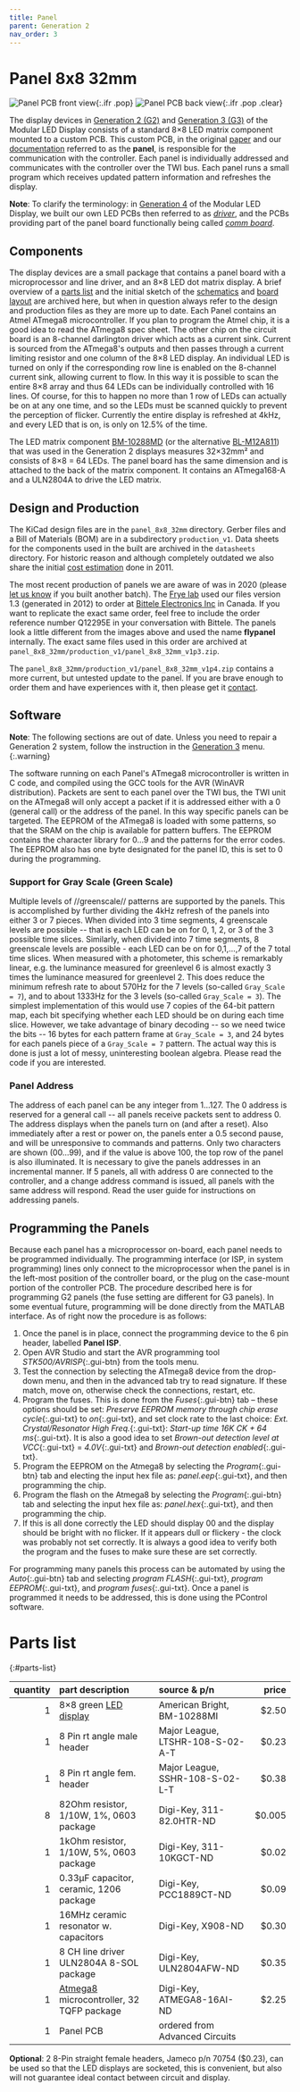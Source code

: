 ```yaml
---
title: Panel
parent: Generation 2
nav_order: 3
---
```


# Panel 8x8 32mm

![Panel PCB front view](assets/panel_8x8_32mm_front.png){:.ifr .pop}
![Panel PCB back view](assets/panel_8x8_32mm_back.png){:.ifr .pop .clear}

The display devices in [Generation 2 (G2)]({{site.baseurl}}/Generation%202/Arenas/docs/g2_system.html) and [Generation 3 (G3)]({{site.baseurl}}/Generation%203) of the Modular LED Display consists of a standard 8×8 LED matrix component mounted to a custom PCB. This custom PCB, in the original [paper](https://doi.org/10.1016/j.jneumeth.2007.07.019) and our [documentation]({{site.baseurl}}) referred to as the __panel__, is responsible for the communication with the controller. Each panel is individually addressed and communicates with the controller over the TWI bus. Each panel runs a small program which receives updated pattern information and refreshes the display.

__Note__: To clarify the terminology: in [Generation 4]({{site.baseurl}}/docs/g4_system.html) of the Modular LED Display, we built our own LED PCBs then referred to as [_driver_]({{site.baseurl}}/Generation%204/Panel/docs/driver.html), and the PCBs providing part of the panel board functionally being called [_comm board_]({{site.baseurl}}/Generation%204/Hardware/docs/comm.html).

## Components

The display devices are a small package that contains a panel board with a microprocessor and line driver, and an 8×8 LED dot matrix display. A brief overview of a [parts list](#parts-list) and the initial sketch of the [schematics](assets/panel_schematic_v2p1.pdf) and [board layout](assets/panel_pcb_v2p1.pdf) are archived here, but when in question always refer to the design and production files as they are more up to date. Each Panel contains an Atmel ATmega8 microcontroller. If you plan to program the Atmel chip, it is a good idea to read the ATmega8 spec sheet. The other chip on the circuit board is an 8-channel darlington driver which acts as a current sink. Current is sourced from the ATmega8's outputs and then passes through a current limiting resistor and one column of the 8×8 LED display. An individual LED is turned on only if the corresponding row line is enabled on the 8-channel current sink, allowing current to flow. In this way it is possible to scan the entire 8×8 array and thus 64 LEDs can be individually controlled with 16 lines. Of course, for this to happen no more than 1 row of LEDs can actually be on at any one time, and so the LEDs must be scanned quickly to prevent the perception of flicker. Currently the entire display is refreshed at 4kHz, and every LED that is on, is only on 12.5% of the time.

The LED matrix component [BM-10288MD](assets/datasheets/BM-10288MD.pdf) (or the alternative [BL-M12A811](assets/datasheets/BL-M12A881.pdf)) that was used in the Generation 2 displays measures 32×32mm² and consists of 8×8 = 64 LEDs. The panel board has the same dimension and is attached to the back of the matrix component. It contains an ATmega168-A and a ULN2804A to drive the LED matrix.

## Design and Production

The KiCad design files are in the `panel_8x8_32mm` directory. Gerber files and a Bill of Materials (BOM) are in a subdirectory `production_v1`. Data sheets for the components used in the built are archived in the `datasheets` directory. For historic reason and although completely outdated we also share the initial [cost estimation](assets/panel_8x8_32mm_costs.xls) done in 2011.

The most recent production of panels we are aware of was in 2020 (please [let us know]({{site.baseurl}}/Contact) if you built another batch). The [Frye lab](https://sites.lifesci.ucla.edu/ibp-frye/research/) used our files version 1.3 (generated in 2012) to order at [Bittele Electronics Inc](https://7pcb.com) in Canada. If you want to replicate the exact same order, feel free to include the order reference number Q12295E in your conversation with Bittele. The panels look a little different from the images above and used the name __flypanel__ internally. The exact same files used in this order are archived at `panel_8x8_32mm/production_v1/panel_8x8_32mm_v1p3.zip`.

The `panel_8x8_32mm/production_v1/panel_8x8_32mm_v1p4.zip` contains a more current, but untested update to the panel. If you are brave enough to order them and have experiences with it, then please get it [contact]({{site.baseurl}}/Contact).

## Software

__Note__: The following sections are out of date. Unless you need to repair a Generation 2 system, follow the instruction in the [Generation 3]({{site.baseurl}}/Generation%203/) menu.
{:.warning}

The software running on each Panel's ATmega8 microcontroller is written in C code, and compiled using the GCC tools for the AVR (WinAVR distribution). Packets are sent to each panel over the TWI bus, the TWI unit on the ATmega8 will only accept a packet if it is addressed either with a 0 (general call) or the address of the panel. In this way specific panels can be targeted. The EEPROM of the ATmega8 is loaded with some patterns, so that the SRAM on the chip is available for pattern buffers. The EEPROM contains the character library for 0…9 and the patterns for the error codes. The EEPROM also has one byte designated for the panel ID, this is set to 0 during the programming.

### Support for Gray Scale (Green Scale)

Multiple levels of //greenscale// patterns are supported by the panels. This is accomplished by further dividing the 4kHz refresh of the panels into either 3 or 7 pieces. When divided into 3 time segments, 4 greenscale levels are possible -- that is each LED can be on for 0, 1, 2, or 3 of the 3 possible time slices. Similarly, when divided into 7 time segments, 8 greenscale levels are possible - each LED can be on for 0,1,…,7 of the 7 total time slices. When measured with a photometer, this scheme is remarkably linear, e.g. the luminance measured for greenlevel 6 is almost exactly 3 times the luminance measured for greenlevel 2. This does reduce the minimum refresh rate to about 570Hz for the 7 levels (so-called `Gray_Scale = 7`), and to about 1333Hz for the 3 levels (so-called `Gray_Scale = 3`). The simplest implementation of this would use 7 copies of the 64-bit pattern map, each bit specifying whether each LED should be on during each time slice. However, we take advantage of binary decoding -- so we need twice the bits -- 16 bytes for each pattern frame at `Gray_Scale = 3`, and 24 bytes for each panels piece of a `Gray_Scale = 7` pattern. The actual way this is done is just a lot of messy, uninteresting boolean algebra. Please read the code if you are interested.

### Panel Address

The address of each panel can be any integer from 1…127. The 0 address is reserved for a general call -- all panels receive packets sent to address 0. The address displays when the panels turn on (and after a reset). Also immediately after a rest or power on, the panels enter a 0.5 second pause, and will be unresponsive to commands and patterns. Only two characters are shown (00…99), and if the value is above 100, the top row of the panel is also  illuminated. It is necessary to give the panels addresses in an incremental manner. If 5 panels, all with address 0 are connected to the controller, and a change address command is issued, all panels with the same address will respond. Read the user guide for instructions on addressing panels.

## Programming the Panels

Because each panel has a microprocessor on-board, each panel needs to be programmed individually. The programming interface (or ISP, in system programming) lines only connect to the microprocessor when the panel is in the left-most position of the controller board, or the plug on the case-mount portion of the controller PCB. The procedure described here is for programming G2 panels (the fuse setting are different for G3 panels). In some eventual future, programming will be done directly from the MATLAB interface. As of right now the procedure is as follows:

1. Once the panel is in place, connect the programming device to the 6 pin header, labelled __Panel ISP__.
2. Open AVR Studio and start the AVR programming tool *STK500/AVRISP*{:.gui-btn} from the tools menu.
3. Test the connection by selecting the ATmega8 device from the drop-down menu, and then in the advanced tab try to read signature. If these match, move on, otherwise check the connections, restart, etc.
4. Program the fuses. This is done from the *Fuses*{:.gui-btn} tab – these options should be set: *Preserve EEPROM memory through chip erase cycle*{:.gui-txt} to *on*{:.gui-txt}, and set clock rate to the last choice: *Ext. Crystal/Resonator High Freq.*{:.gui-txt}: *Start-up time 16K CK + 64 ms*{:.gui-txt}. It is also a good idea to set *Brown-out detection level at VCC*{:.gui-txt} = *4.0V*{:.gui-txt} and *Brown-out detection enabled*{:.gui-txt}.
5. Program the EEPROM on the Atmega8 by selecting the *Program*{:.gui-btn} tab and electing the input hex file as: *panel.eep*{:.gui-txt}, and then programming the chip.
6. Program the flash on the Atmega8 by selecting the *Program*{:.gui-btn} tab and selecting the input hex file as: *panel.hex*{:.gui-txt}, and then programming the chip.
7. If this is all done correctly the LED should display 00 and the display should be bright with no flicker. If it appears dull or flickery - the clock was probably not set correctly. It is always a good idea to verify both the program and the fuses to make sure these are set correctly.

For programming many panels this process can be automated by using the *Auto*{:.gui-btn} tab and selecting *program FLASH*{:.gui-txt}, *program EEPROM*{:.gui-txt}, and *program fuses*{:.gui-txt}. Once a panel is programmed it needs to be addressed, this is done using the PControl software.

# Parts list
{:#parts-list}

| quantity | part description               | source & p/n | price |
|---------:|:-------------------------------|:-------------|------:|
| 1        | 8×8 green [LED display]({{site.baseurl}}/Generation%203/Hardware/docs/assets/green-panels_BM-10288MD.pdf) | American Bright, BM-10288MI | $2.50 |
| 1        | 8 Pin rt angle male header              | Major League, LTSHR-108-S-02-A-T | $0.23 |
| 1        | 8 Pin rt angle fem. header              | Major League, SSHR-108-S-02-L-T | $0.38 |
| 8        | 82Ohm resistor, 1/10W, 1%, 0603 package | Digi-Key, 311-82.0HTR-ND | $0.005 |
| 1        | 1kOhm resistor, 1/10W, 5%, 0603 package | Digi-Key, 311-10KGCT-ND | $0.02 |
| 1        | 0.33µF capacitor, ceramic, 1206 package | Digi-Key, PCC1889CT-ND | $0.09 |
| 1        | 16MHz ceramic resonator w. capacitors   | Digi-Key, X908-ND | $0.30 |
| 1        | 8 CH line driver ULN2804A 8-SOL package | Digi-Key, ULN2804AFW-ND | $0.35 |
| 1        | [Atmega8](http://www.atmel.com/dyn/resources/prod_documents/doc2486.pdf) microcontroller, 32 TQFP package| Digi-Key, ATMEGA8-16AI-ND | $2.25 |
| 1        | Panel PCB                               | ordered from Advanced Circuits | |

__Optional__: 2 8-Pin straight female headers, Jameco p/n 70754 ($0.23), can be used so that the LED displays are socketed, this is convenient, but also will not guarantee ideal contact between circuit and display.
